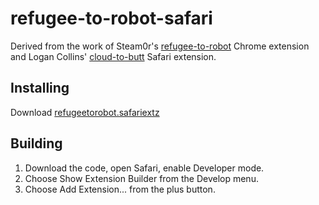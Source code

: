 # refugee-to-robot-safari

Derived from the work of Steam0r's [refugee-to-robot](https://github.com/steam0r/refugee-to-robot) Chrome extension and Logan Collins'
[cloud-to-butt](https://github.com/logancollins/cloud-to-butt-safari) Safari extension.


## Installing

Download [refugeetorobot.safariextz](hhttps://github.com/tobiasheim/refugee-to-robot-safari/blob/master/refugeetorobot.safariextz?raw=true)


## Building

1. Download the code, open Safari, enable Developer mode.
2. Choose Show Extension Builder from the Develop menu.
3. Choose Add Extension... from the plus button.
